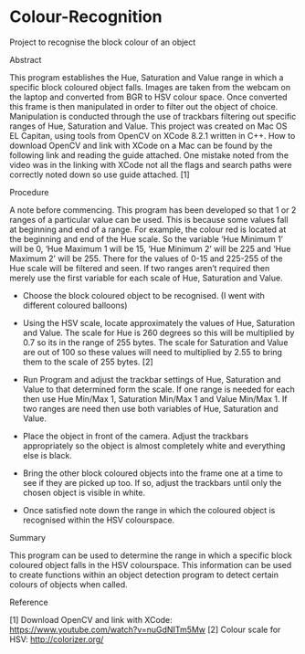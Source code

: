 # Colour-Recognition
Project to recognise the block colour of an object

Abstract

This program establishes the Hue, Saturation and Value range in which a specific block coloured object falls. Images are taken from the webcam on the laptop and converted from BGR to HSV colour space. Once converted this frame is then manipulated in order to filter out the object of choice. Manipulation is conducted through the use of trackbars filtering out specific ranges of Hue, Saturation and Value. This project was created on Mac OS EL Capitan, using tools from OpenCV on XCode 8.2.1 written in C++. How to download OpenCV and link with XCode on a Mac can be found by the following link and reading the guide attached. One mistake noted from the video was in the linking with XCode not all the flags and search paths were correctly noted down so use guide attached. [1]

Procedure

A note before commencing. This program has been developed so that 1 or 2 ranges of a particular value can be used. This is because some values fall at beginning and end of a range. For example, the colour red is located at the beginning and end of the Hue scale. So the variable ‘Hue Minimum 1’ will be 0, ‘Hue Maximum 1 will be 15, ‘Hue Minimum 2’ will be 225 and ‘Hue Maximum 2’ will be 255. There for the values of 0-15 and 225-255 of the Hue scale will be filtered and seen. If two ranges aren’t required then merely use the first variable for each scale of Hue, Saturation and Value.

- Choose the block coloured object to be recognised. (I went with  different coloured balloons)

- Using the HSV scale, locate approximately the values of Hue, Saturation and Value. The scale for Hue is 260 degrees so this will be multiplied by 0.7 so its in the range of 255 bytes. The scale for Saturation and Value are out of 100 so these values will need to multiplied by 2.55 to bring them to the scale of 255 bytes. [2]

- Run Program and adjust the trackbar settings of Hue, Saturation and Value to that determined form the scale. If one range is needed for each then use Hue Min/Max 1, Saturation Min/Max 1 and Value Min/Max 1. If two ranges are need then use both variables of Hue, Saturation and Value.

- Place the object in front of the camera. Adjust the trackbars appropriately so the object is almost completely white and everything else is black.

- Bring the other block coloured objects into the frame one at a time to see if they are picked up too. If so, adjust the trackbars until only the chosen object is visible in white.

- Once satisfied note down the range in which the coloured object is recognised within the HSV colourspace.


Summary

This program can be used to determine the range in which a specific block coloured object falls in the HSV colourspace. This information can be used to create functions within an object detection program to detect certain colours of objects when called.

Reference

[1] Download OpenCV and link with XCode: https://www.youtube.com/watch?v=nuGdNITm5Mw
[2] Colour scale for HSV: http://colorizer.org/

